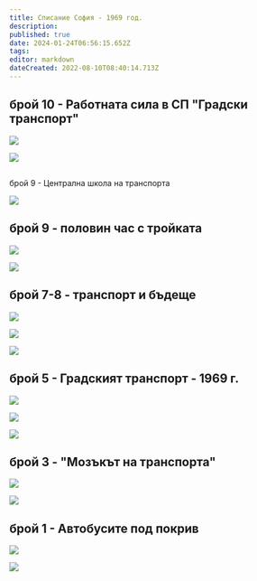 ```yaml
---
title: Списание София - 1969 год.
description: 
published: true
date: 2024-01-24T06:56:15.652Z
tags: 
editor: markdown
dateCreated: 2022-08-10T08:40:14.713Z
---
```


## брой 10 - Работната сила в СП "Градски транспорт"

![](/литература/списания/софия/1969/sof_1969_kn10_0008-1.jpg)

![](/литература/списания/софия/1969/sof_1969_kn10_0009-1.jpg)

##   
брой 9 - Централна школа на транспорта

![](/литература/списания/софия/1969/sof_1969_kn10_0015-1.jpg)

## брой 9 - половин час с тройката

![](/литература/списания/софия/1969/sof_1969_kn9_0024-1.jpg)

![](/литература/списания/софия/1969/sof_1969_kn9_0025-1.jpg)

## брой 7-8 - транспорт и бъдеще

![](/литература/списания/софия/1969/sof_1969_kn7-8_0031-1.jpg)

![](/литература/списания/софия/1969/sof_1969_kn7-8_0032-1.jpg)

![](/литература/списания/софия/1969/sof_1969_kn7-8_0033-1.jpg)

## брой 5 - Градският транспорт - 1969 г.

![](/литература/списания/софия/1969/sof_1969_kn5_0012-1.jpg)

![](/литература/списания/софия/1969/sof_1969_kn5_0013-1.jpg)

![](/литература/списания/софия/1969/sof_1969_kn5_0014-1.jpg)

## брой 3 - "Мозъкът на транспорта"

![](/литература/списания/софия/1969/sof_1969_kn3_0014-1.jpg)

![](/литература/списания/софия/1969/sof_1969_kn3_0015-1.jpg)

## брой 1 - Автобусите под покрив

![](/литература/списания/софия/1969/sof_1969_kn1_0016-1.jpg)

![](/литература/списания/софия/1969/sof_1969_kn1_0017-1.jpg)